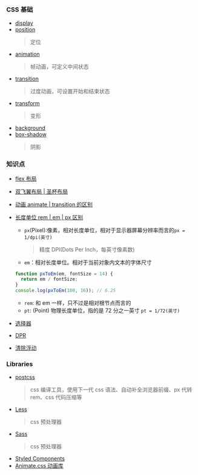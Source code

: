 ### CSS 基础

- [display]()
- [position](./postion/index.md)
  > 定位
- [animation]()
  > 帧动画，可定义中间状态
- [transition]()
  > 过度动画，可设置开始和结束状态
- [transform]()
  > 变形
- [background]()
- [box-shadow]()
  > 阴影

### 知识点

- [flex 布局](./Flex/index.md)
- [双飞翼布局 | 圣杯布局]()
- [动画 animate | transition 的区别]()
- [长度单位 rem | em | px 区别]()

  - `px`(Pixel):像素，相对长度单位，相对于显示器屏幕分辨率而言的`px = 1/dpi(英寸)`
    > 精度 DPI(Dots Per Inch，每英寸像素数)
  - `em`：相对长度单位。相对于当前对象内文本的字体尺寸

  ```js
  function pxToEm(em, fontSize = 14) {
    return em / fontSize;
  }
  console.log(pxToEm(100, 16)); // 6.25
  ```

  - `rem`: 和 em 一样，只不过是相对根节点而言的
  - `pt`: (Point) 物理长度单位，指的是 72 分之一英寸 `pt = 1/72(英寸)`

- [选择器](https://www.runoob.com/cssref/css-selectors.html)
- [DPR]()
- [清除浮动]()

### Libraries

- [postcss]()
  > css 编译工具，使用下一代 css 语法、自动补全浏览器前缀、px 代转 rem、css 代码压缩等
- [Less]()
  > css 预处理器
- [Sass]()
  > css 预处理器
- [Styled Components]()
- [Animate.css 动画库](https://www.jq22.com/yanshi819)
